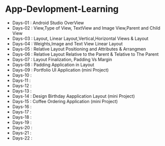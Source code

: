 # App-Devlopment-Learning

- Days-01 : Android Studio OverView
- Days-02 : View,Type of View, TextView and Image View,Parent and Child View
- Days-03 : Layout, Linear Layout,Vertical,Horizontal Views & Layout
- Days-04 : Weights,Image and Text View Linear Layout 
- Days-05 : Relative Layout Positioning and Attributes & Arrangmen
- Days-06 : Relative Layout Relative to the Parent  & Telative to The Parent
- Days-07 : Layout Finalization, Padding Vs Margin
- Days-08 : Padding Application in Layout 
- Days-09 : Portfolio UI Application (mini Project)
- Days-10 : 
- Days-11 : 
- Days-12 : 
- Days-13 : 
- Days-14 : Design Birthday Aapplication Layout (mini Project)
- Days-15 : Coffee Ordering Application (mini Project)
- Days-16 : 
- Days-17 : 
- Days-18 : 
- Days-19 : 
- Days-20 : 
- Days-21 :
- Days-22 :

